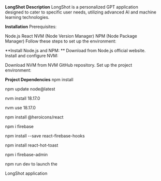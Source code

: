 

**LongShot**
**Description**
LongShot is a personalized GPT application designed to cater to specific user needs, utilizing advanced AI and machine learning technologies.

**Installation**
Prerequisites:

Node.js
React
NVM (Node Version Manager)
NPM (Node Package Manager)
Follow these steps to set up the environment:

**Install Node.js and NPM:
**
Download from Node.js official website.
Install and configure NVM:

Download NVM from NVM GitHub repository.
Set up the project environment:

**Project Dependencies**
npm install

npm update node@latest

nvm install 18.17.0

nvm use 18.17.0


npm install @heroicons/react

npm i firebase

npm install --save react-firebase-hooks

npm install react-hot-toast

npm i firebase-admin

npm run dev to launch the 

LongShot application
